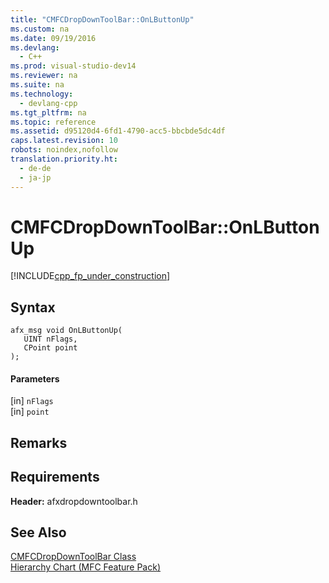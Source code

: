 ```yaml
---
title: "CMFCDropDownToolBar::OnLButtonUp"
ms.custom: na
ms.date: 09/19/2016
ms.devlang: 
  - C++
ms.prod: visual-studio-dev14
ms.reviewer: na
ms.suite: na
ms.technology: 
  - devlang-cpp
ms.tgt_pltfrm: na
ms.topic: reference
ms.assetid: d95120d4-6fd1-4790-acc5-bbcbde5dc4df
caps.latest.revision: 10
robots: noindex,nofollow
translation.priority.ht: 
  - de-de
  - ja-jp
---
```

# CMFCDropDownToolBar::OnLButtonUp
[!INCLUDE[cpp_fp_under_construction](../vs140/includes/cpp_fp_under_construction_md.md)]  
  
## Syntax  
  
```  
afx_msg void OnLButtonUp(  
   UINT nFlags,  
   CPoint point  
);  
```  
  
#### Parameters  
 [in] `nFlags`  
  [in] `point`  
  
## Remarks  
  
## Requirements  
 **Header:** afxdropdowntoolbar.h  
  
## See Also  
 [CMFCDropDownToolBar Class](../vs140/CMFCDropDownToolBar-Class.md)   
 [Hierarchy Chart (MFC Feature Pack)](../vs140/Hierarchy-Chart.md)
